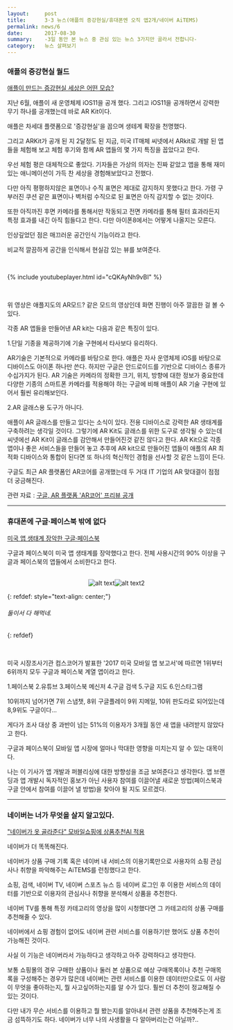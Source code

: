 ```yaml
---
layout:     post
title:      3·3 뉴스(애플의 증강현실/휴대폰엔 오직 앱2개/네이버 AiTEMS)
permalink: news/6
date:       2017-08-30
summary:    -3일 동안 본 뉴스 중 관심 있는 뉴스 3가지만 골라서 전합니다-
category: 	뉴스 살펴보기
---
```


### 애플의 증강현실 월드

[애플이 만드는 증강현실 세상은 어떤 모습?](http://www.zdnet.co.kr/news/news_view.asp?artice_id=20170830101409&type=det&re=)

지난 6월, 애플이 새 운영체제 iOS11을 공개 했다. 그리고 iOS11을 공개하면서 강력한 무기 하나를 공개했는데 바로 AR Kit이다. 

애플은 차세대 플랫폼으로 '증강현실'을 꼽으며 생테계 확장을 천명했다.

그리고 ARKit가 공개 된 지 2달정도 된 지금, 미국 IT매체 씨넷에서 ARkit로 개발 된 앱들을 체험해 보고 체험 후기와 함께 AR 앱들의 몇 가지 특징을 꼽았다고 한다.

우선 체험 평은 대체적으로 좋았다. 기자들은 가상의 의자는 진짜 같았고 앱을 통해 재미있는 애니메이션이 가득 찬 세상을 경험해보았다고 전했다.

다만 아직 평평하지않은 표면이나 수직 표면은 제대로 감지하지 못했다고 한다.  가령 구부러진 쿠션 같은 표면이나 벽처럼 수직으로 된 표면은 아직 감지할 수 없는 것이다.

또한 아직까진 후면 카메라를 통해서만 작동되고 전면 카메라를 통해 필터 효과라든지 특정 효과를 내긴 아직 힘들다고 한다. 다만 아이폰8에서는 어떻게 나올지는 모른다.

인상깊었던 점은 매끄러운 공간인식 기능이라고 한다.

비교적 깔끔하게 공간을 인식해서 현실감 있는 뷰를 보여준다.

<br>

{% include youtubeplayer.html id="cQKAyNh9vBI" %}

<br>

위 영상은 애플지도의 AR모드? 같은 모드의 영상인데 화면 진행이 아주 깔끔한 걸 볼 수 있다.

각종 AR 앱들을 만들어낸 AR kit는 다음과 같은 특징이 있다.

 1.단일 기종을 제공하기에 기술 구현에서 타사보다 유리하다.

AR기술은 기본적으로 카메라를 바탕으로 한다. 애플은 자사 운영체제 iOS를 바탕으로 디바이스도 아이폰 하나만 쓴다. 하지만 구글은 안드로이드를 기반으로 디바이스 종류가 수십가지가 된다. AR 기술은 카메라의 정확한 크기, 위치, 방향에 대한 정보가 중요한데 다양한 기종의 스마트폰 카메라를 적용해야 하는 구글에 비해 애플이 AR 기술 구현에 있어서 훨씬 유리해보인다.

 2.AR 글래스용 도구가 아니다.

애플이 AR 글래스를 만들고 있다는 소식이 있다. 전용 디바이스로 강력한 AR 생태계를 구축하려는 생각일 것이다. 그렇기에 AR Kit도 글래스를 위한 도구로 생각될 수 있는데 씨넷에선 AR Kit이 글래스를 감안해서 만들어진것 같진 않다고 한다. AR Kit으로 각종 앱이나 좋은 서비스들을 만들어 놓고 추후에 AR kit으로 만들어진 앱들이 애플의 AR 최적화 디바이스와 통합이 된다면 또 하나의 혁신적인 경험을 선사할 것 같은 느낌이 든다.  

구글도 최근 AR 플랫폼인 AR코어를 공개했는데 두 거대 IT 기업의 AR 맞대결이 점점 더 궁금해진다.


관련 자료 : [구글, AR 플랫폼 'AR코어' 프리뷰 공개](http://www.zdnet.co.kr/news/news_view.asp?artice_id=20170830082840)


- - -

### 휴대폰에 구글·페이스북 밖에 없다

[미국 앱 생태계 장악한 구글·페이스북](http://www.etnews.com/20170830000130)

구글과 페이스북이 미국 앱 생태계를 장악했다고 한다. 전체 사용시간의 90% 이상을 구글과 페이스북의 앱들에서 소비한다고 한다.

<br>

<div style = "display:flex; justify-content: center;">
<div>	
	 <img src="http://img.etnews.com/photonews/1708/989177_20170830141746_964_0002.jpg" alt="alt text" >
</div>

<div>	
	<img src="http://img.etnews.com/photonews/1708/989177_20170830141746_964_0003.jpg" alt="alt text2">
</div>
</div>

{: refdef: style="text-align: center;"}
###### _둘이서 다 해먹네._
{: refdef}

<br>

미국 시장조사기관 컴스코어가 발표한 '2017 미국 모바일 앱 보고서'에 따르면 1위부터 6위까지 모두 구글과 페이스북 계열 앱이라고 한다. 

1.페이스북 2.유튜브 3.페이스북 메신저 4.구글 검색 5.구글 지도 6.인스타그램

10위까지 넘어가면 7위 스냅챗, 8위 구글플레이 9위 지메일, 10위 판도라로 되어있는데 8,9위도 구글이다... 

게다가 조사 대상 중 과반이 넘는 51%의 이용자가 3개월 동안 새 앱을 내려받지 않았다고 한다. 

구글과 페이스북이 모바일 앱 시장에 얼마나 막대한 영향을 미치는지 알 수 있는 대목이다.

나는 이 기사가 앱 개발과 퍼블리싱에 대한 방향성을 조금 보여준다고 생각한다. 앱 브랜딩과 앱 개발시 독자적인 홍보가 아닌 사용자 참여를 이끌어낼 새로운 방법(페이스북과 구글 안에서 참여를 이끌어 낼 방법)을 찾아야 될 지도 모르겠다. 

 - - -

 ### 네이버는 너가 무엇을 살지 알고있다.

 ["네이버가 옷 골라준다" 모바일쇼핑에 상품추천AI 적용](http://news1.kr/articles/?3087676)

네이버가 더 똑똑해진다.

네이버가 상품 구매 기록 혹은 네이버 내 서비스의 이용기록만으로 사용자의 쇼핑 관심사나 취향을 파악해주는 AiTEMS를 런칭했다고 한다.

쇼핑, 검색, 네이버 TV, 네이버 스포츠 뉴스 등 네이버 로그인 후 이용한 서비스의 데이터를 기반으로 이용자의 관심사나 취향을 분석해서 상품을 추천한다.

네이버 TV를 통해 특정 카테고리의 영상을 많이 시청했다면 그 카테고리의 상품 구매를 추천해줄 수 있다. 

네이버에서 쇼핑 경험이 없어도 네이버 관련 서비스를 이용하기만 했어도 상품 추천이 가능해진 것이다. 

사실 이 기능은 네이버라서 가능하다고 생각하고 아주 강력하다고 생각한다. 

보통 쇼핑몰의 경우 구매한 상품이나 둘러 본 상품으로 예상 구매목록이나 추천 구매목록을 구성해주는 경우가 많은데 네이버는 관련 서비스를 이용한 데이터만으로도 이 사람이 무엇을 좋아하는지, 뭘 사고싶어하는지를 알 수가 있다. 훨씬 더 추천이 정교해질 수 있는 것이다. 

다만 내가 무슨 서비스를 이용하고 뭘 봤는지를 알아내서 관련 상품을 추천해주는게 조금 섬뜩하기도 하다. 네이버가 너무 나의 사생활을 다 알아버리는건 아닐까?..

